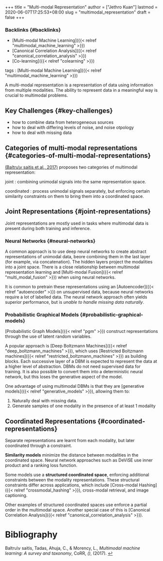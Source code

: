 +++
title = "Multi-modal Representation"
author = ["Jethro Kuan"]
lastmod = 2020-06-07T17:25:53+08:00
slug = "multimodal_representation"
draft = false
+++

### Backlinks {#backlinks}

- [Multi-modal Machine Learning]({{< relref "multimodal_machine_learning" >}})
- [Canonical Correlation Analysis]({{< relref "canonical_correlation_analysis" >}})
- [Co-learning]({{< relref "colearning" >}})

tags
: [Multi-modal Machine Learning]({{< relref "multimodal_machine_learning" >}})

A multi-modal representation is a representation of data using
information from multiple modalities. The ability to represent data in
a meaningful way is crucial to multimodal problems.

## Key Challenges {#key-challenges}

- how to combine data from heterogeneous sources
- how to deal with differing levels of noise, and noise otpology
- how to deal with missing data

## Categories of multi-modal representations {#categories-of-multi-modal-representations}

<a id="fe1ca450aa5e404428b89a0e174b2e99" href="#baltrusaitis17:_multim_machin_learn">(Baltru\v saitis et al., 2017)</a> proposes two categories of
multimodal representation:

joint
: combining unimodal signals into the same representation space.

coordinated
: process unimodal signals separately, but enforcing
certain similarity constraints on them to bring them into a
coordinated space.

## Joint Representations {#joint-representations}

Joint representations are mostly used in tasks where multimodal data
is present during both training and inference.

### Neural Networks {#neural-networks}

A common approach is to use deep neural networks to create abstract
representations of unimodal data, beore combining them in the last
layer (for example, via concatenation). The hidden layers project the
modalities into a joint space. There is a close relationship between
multimodal representation learning and [Multi-modal Fusion]({{< relref "multi_modal_fusion" >}}) when using
neural networks.

It is common to pretrain these representations using
an [Autoencoder]({{< relref "autoencoder" >}}) on unsupervised data, because neural networks require a
lot of labelled data. The neural network approach often yields
superior performance, but is _unable to handle missing data naturally_.

### Probabilistic Graphical Models {#probabilistic-graphical-models}

[Probabilistic Graph Models]({{< relref "pgm" >}}) construct representations through the use
of latent random variables.

A popular approach is [Deep Boltzmann Machines]({{< relref "deep_boltzmann_machines" >}}), which uses [Restricted
Boltzmann machines]({{< relref "restricted_boltzmann_machines" >}}) as building blocks. Each successive layer of a DBM
is expected to represent the data at a higher level of abstraction.
DBMs do not need supervised data for training. It is also possible to
convert them into a deterministic neural network, but this loses the
generative aspect of the model.

One advantage of using multimodal DBMs is that they are [generative
models]({{< relref "generative_models" >}}), allowing them to:

1.  Naturally deal with missing data.
2.  Generate samples of one modality in the presence of at least 1
    modality

## Coordinated Representations {#coordinated-representations}

Separate representations are learnt from each modality, but later
coordinated through a constraint.

**Similarity models** minimize the distance between modalities in the
coordinated space. Neural network approaches such as DeViSE use inner
product and a ranking loss function.

Some models use a **structured coordinated space**, enforcing additional
constraints between the modality representations. These structural
constraints differ across applications, which include [Cross-modal Hashing]({{< relref "crossmodal_hashing" >}}),
cross-modal retrieval, and image captioning.

Other examples of structured coordinated spaces use enforce a partial
order in the multimodal space. Another special case of this is
[Canonical Correlation Analysis]({{< relref "canonical_correlation_analysis" >}}).

# Bibliography

<a id="baltrusaitis17:_multim_machin_learn" target="_blank">Baltru\v saitis, Tadas, Ahuja, C., & Morency, L., _Multimodal machine learning: A survey and taxonomy_, CoRR, _()_, (2017). </a> [↩](#fe1ca450aa5e404428b89a0e174b2e99)
